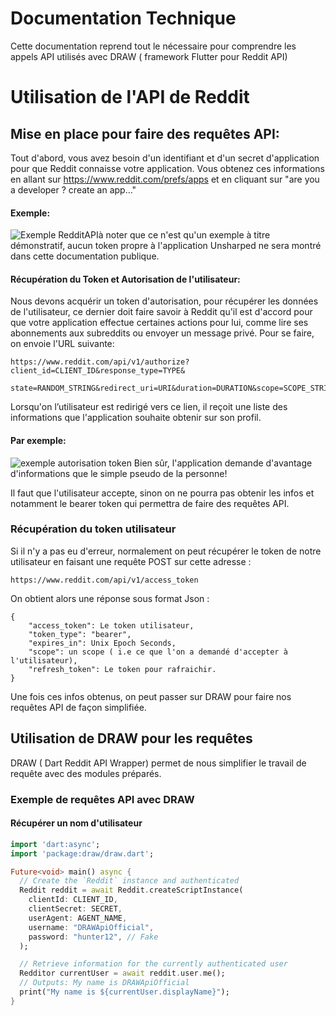 # Documentation Technique
Cette documentation reprend tout le nécessaire pour comprendre les appels API utilisés avec DRAW ( framework Flutter pour Reddit API)

# Utilisation de l'API de Reddit

## Mise en place pour faire des requêtes API:
Tout d'abord, vous avez besoin d'un identifiant et d'un secret d'application pour que Reddit connaisse votre application. Vous obtenez ces informations en allant sur https://www.reddit.com/prefs/apps et en cliquant sur "are you a developer ? create an app..."

#### Exemple:
 
![Exemple RedditAPI](https://camo.githubusercontent.com/98b9844a49d3ac72cbabaa394069349c22a84bb68304668c47a0ad61f5c63416/687474703a2f2f692e696d6775722e636f6d2f65326b4f5231612e706e67)à noter que ce n'est qu'un exemple à titre démonstratif, aucun token propre à l'application Unsharped ne sera montré dans cette documentation publique.

#### Récupération du Token et Autorisation de l'utilisateur:
  Nous devons acquérir un token d'autorisation, pour récupérer les données de l'utilisateur, ce dernier doit faire savoir à Reddit qu'il est d'accord pour que votre application effectue certaines actions pour lui, comme lire ses abonnements aux subreddits ou envoyer un message privé.
Pour se faire, on envoie l'URL suivante: 

  ```
https://www.reddit.com/api/v1/authorize?client_id=CLIENT_ID&response_type=TYPE&
    state=RANDOM_STRING&redirect_uri=URI&duration=DURATION&scope=SCOPE_STRING
```
Lorsqu'on l’utilisateur est redirigé vers ce lien, il reçoit une liste des informations que l'application souhaite obtenir sur son profil.
 #### Par exemple: 
![exemple autorisation token](https://camo.githubusercontent.com/71b93597ee8af39ee5533634416c28ed42089b8fe40ca29a59435fea7abd75a5/687474703a2f2f692e696d6775722e636f6d2f3175666845774e2e706e67)
Bien sûr, l'application demande d'avantage d'informations que le simple pseudo de la personne!

Il faut que l'utilisateur accepte, sinon on ne pourra pas obtenir les infos et notamment le bearer token qui permettra de faire des requêtes API. 

### Récupération du token utilisateur 
Si il n'y a pas eu d'erreur, normalement on peut récupérer le token de notre utilisateur en faisant une requête POST sur cette adresse : 

   ```
https://www.reddit.com/api/v1/access_token
```

On obtient alors une réponse sous format Json : 
```
{
    "access_token": Le token utilisateur,
    "token_type": "bearer",
    "expires_in": Unix Epoch Seconds,
    "scope": un scope ( i.e ce que l'on a demandé d'accepter à l'utilisateur),
    "refresh_token": Le token pour rafraichir.
}
```
Une fois ces infos obtenus, on peut passer sur DRAW pour faire nos requêtes API de façon simplifiée.

## Utilisation de DRAW pour les requêtes

DRAW ( Dart Reddit API Wrapper) permet de nous simplifier le travail de requête avec des modules préparés. 

### Exemple de requêtes API avec DRAW
 
 #### Récupérer un nom d'utilisateur
```dart
import 'dart:async';
import 'package:draw/draw.dart';

Future<void> main() async {
  // Create the `Reddit` instance and authenticated
  Reddit reddit = await Reddit.createScriptInstance(
    clientId: CLIENT_ID,
    clientSecret: SECRET,
    userAgent: AGENT_NAME,
    username: "DRAWApiOfficial",
    password: "hunter12", // Fake
  );

  // Retrieve information for the currently authenticated user
  Redditor currentUser = await reddit.user.me();
  // Outputs: My name is DRAWApiOfficial
  print("My name is ${currentUser.displayName}");
}
```

